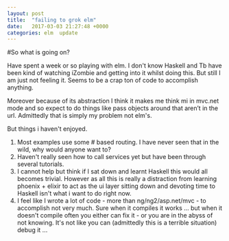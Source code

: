 ```yaml
---
layout: post
title:  "failing to grok elm"
date:   2017-03-03 21:27:48 +0000
categories: elm  update
---
```


#So what is going on?

Have spent a week or so playing with elm. I don't know Haskell and Tb have been kind of watching iZombie and getting into it whilst doing this. But still I am just not feeling it. Seems to be a crap ton of code to accomplish anything.

Moreover because of its abstraction I think it makes me think mi in mvc.net mode and so expect to do things like pass objects around that aren’t in the url. Admittedly that is simply my problem not elm's.

But things i haven't enjoyed.
1. Most examples use some # based routing. I have never seen that in the wild, why would anyone want to?
2. Haven't really seen how to call services yet but have been through several tutorials.
3. I cannot help but think if I sat down and learnt Haskell this would all becomes trivial. However as all this is really a distraction from learning phoenix + elixir to act as the ui layer sitting down and devoting time to Haskell isn't what i want to do right now.
4. I feel like I wrote a lot of code - more than ng/ng2/asp.net/mvc - to accomplish not very much. Sure when it compiles it works ... but when it doesn't compile often you either can fix it - or you are in the abyss of not knowing. It's not like you can (admittedly this is a terrible situation) debug it ...

